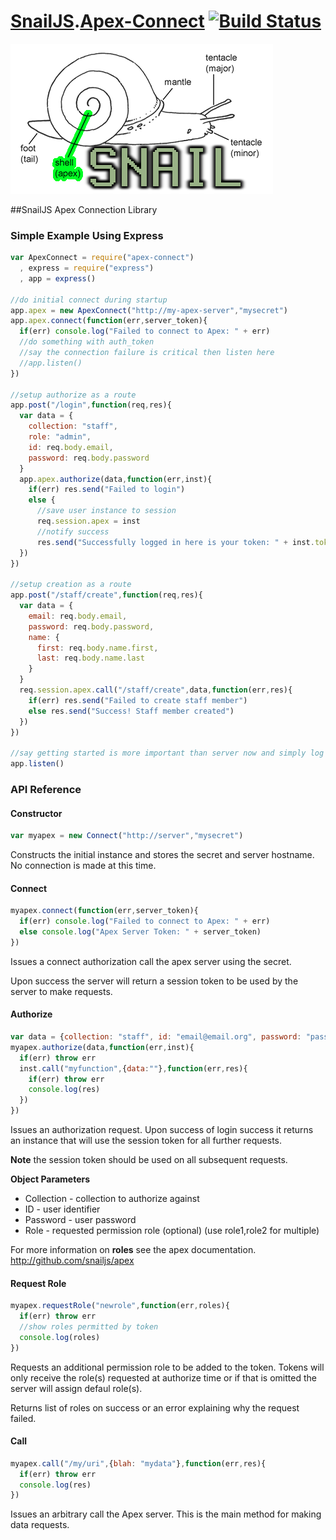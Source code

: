 # [SnailJS](//github.com/snailjs/).[Apex-Connect](//github.com/snailjs/apex-connect/) [![Build Status](https://travis-ci.org/snailjs/apex-connect.png?branch=master)](https://travis-ci.org/snailjs/apex-connect)
![Logo](snail-apex.png)

##SnailJS Apex Connection Library

### Simple Example Using Express

```js
var ApexConnect = require("apex-connect")
  , express = require("express")
  , app = express()

//do initial connect during startup
app.apex = new ApexConnect("http://my-apex-server","mysecret")
app.apex.connect(function(err,server_token){
  if(err) console.log("Failed to connect to Apex: " + err)
  //do something with auth_token
  //say the connection failure is critical then listen here
  //app.listen()
})

//setup authorize as a route
app.post("/login",function(req,res){
  var data = {
    collection: "staff",
    role: "admin",
    id: req.body.email,
    password: req.body.password
  }
  app.apex.authorize(data,function(err,inst){
    if(err) res.send("Failed to login")
    else {
      //save user instance to session
      req.session.apex = inst
      //notify success
      res.send("Successfully logged in here is your token: " + inst.token)
  })
})

//setup creation as a route
app.post("/staff/create",function(req,res){
  var data = {
    email: req.body.email,
    password: req.body.password,
    name: {
      first: req.body.name.first,
      last: req.body.name.last
    }
  }
  req.session.apex.call("/staff/create",data,function(err,res){
    if(err) res.send("Failed to create staff member")
    else res.send("Success! Staff member created")
  })
})

//say getting started is more important than server now and simply log errors
app.listen()
```

### API Reference

#### Constructor

```js
var myapex = new Connect("http://server","mysecret")
```

Constructs the initial instance and stores the secret and server hostname. No connection
is made at this time.

#### Connect

```js
myapex.connect(function(err,server_token){
  if(err) console.log("Failed to connect to Apex: " + err)
  else console.log("Apex Server Token: " + server_token)
})
```

Issues a connect authorization call the apex server using the secret.

Upon success the server will return a session token to be used by the server to make requests.

#### Authorize

```js
var data = {collection: "staff", id: "email@email.org", password: "pass", role: "admin"}
myapex.authorize(data,function(err,inst){
  if(err) throw err
  inst.call("myfunction",{data:""},function(err,res){
    if(err) throw err
    console.log(res)
  })
})
```

Issues an authorization request. Upon success of login success it returns an instance that will
use the session token for all further requests.

**Note** the session token should be used on all subsequent requests.

**Object Parameters**
 * Collection - collection to authorize against
 * ID - user identifier
 * Password - user password
 * Role - requested permission role (optional) (use role1,role2 for multiple)

For more information on **roles** see the apex documentation. http://github.com/snailjs/apex

#### Request Role

```js
myapex.requestRole("newrole",function(err,roles){
  if(err) throw err
  //show roles permitted by token
  console.log(roles)
})
```

Requests an additional permission role to be added to the token. Tokens will only receive the role(s) requested
at authorize time or if that is omitted the server will assign defaul role(s).

Returns list of roles on success or an error explaining why the request failed.

#### Call

```js
myapex.call("/my/uri",{blah: "mydata"},function(err,res){
  if(err) throw err
  console.log(res)
})
```

Issues an arbitrary call the Apex server. This is the main method for making data requests.